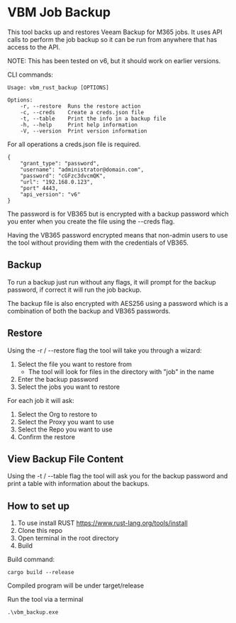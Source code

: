 # VBM Job Backup

This tool backs up and restores Veeam Backup for M365 jobs. It uses API calls to perform the job backup so it can be run from anywhere that has access to the API.

NOTE: This has been tested on v6, but it should work on earlier versions.

CLI commands:

    Usage: vbm_rust_backup [OPTIONS]

    Options:
        -r, --restore  Runs the restore action
        -c, --creds    Create a creds.json file
        -t, --table    Print the info in a backup file
        -h, --help     Print help information
        -V, --version  Print version information

For all operations a creds.json file is required.

    {
        "grant_type": "password",
        "username": "administrator@domain.com",
        "password": "cGFzc3dvcmQK",
        "url": "192.168.0.123",
        "port" 4443,
        "api_version": "v6"
    }

The password is for VB365 but is encrypted with a backup password which you enter when you create the file using
the --creds flag.

Having the VB365 password encrypted means that non-admin users to use the tool without providing them with the credentials of VB365.

## Backup

To run a backup just run without any flags, it will prompt for the backup password, if correct it will run the job backup.

The backup file is also encrypted with AES256 using a password which is a combination of both the backup and VB365 passwords.

## Restore

Using the -r / --restore flag the tool will take you through a wizard:

1. Select the file you want to restore from
   - The tool will look for files in the directory with "job" in the name
2. Enter the backup password
3. Select the jobs you want to restore

For each job it will ask:
1. Select the Org to restore to
2. Select the Proxy you want to use
3. Select the Repo you want to use
4. Confirm the restore

## View Backup File Content

Using the -t / --table flag the tool will ask you for the backup password and print a table with information about the backups.

## How to set up

1. To use install RUST https://www.rust-lang.org/tools/install
2. Clone this repo
3. Open terminal in the root directory
4. Build

Build command:

    cargo build --release

Compiled program will be under target/release

Run the tool via a terminal

    .\vbm_backup.exe

